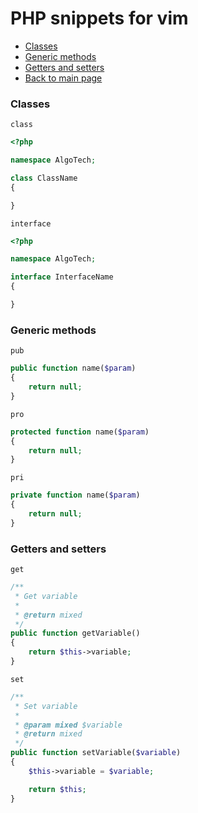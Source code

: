 # PHP snippets for vim #

- [Classes](#classes)
- [Generic methods](#generic-methods)
- [Getters and setters](#getters-and-setters)
- [Back to main page](../README.md)

### Classes ###

`class`

```php
<?php

namespace AlgoTech;

class ClassName
{

}
```

`interface`

```php
<?php

namespace AlgoTech;

interface InterfaceName
{

}
```

### Generic methods ###

`pub`

```php
public function name($param)
{
    return null;
}
```

`pro`

```php
protected function name($param)
{
    return null;
}
```

`pri`

```php
private function name($param)
{
    return null;
}
```

### Getters and setters ###

`get`

```php
/**
 * Get variable
 *
 * @return mixed
 */
public function getVariable()
{
    return $this->variable;
}

```

`set`

```php
/**
 * Set variable
 *
 * @param mixed $variable
 * @return mixed
 */
public function setVariable($variable)
{
    $this->variable = $variable;

    return $this;
}
```
